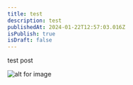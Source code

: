 ```yaml
---
title: test
description: test
publishedAt: 2024-01-22T12:57:03.016Z
isPublish: true
isDraft: false
---
```

t﻿est post





![alt for image ](/images/screenshot-2023-12-17-180217.png "title for image")
